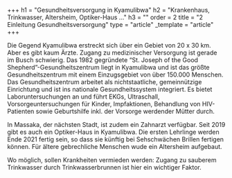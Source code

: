 +++
h1 = "Gesundheitsversorgung in Kyamulibwa"
h2 = "Krankenhaus, Trinkwasser, Altersheim, Optiker-Haus ..."
h3 = ""
order = 2
title = "2 Einleitung Gesundheitsversorgung"
type = "article"
_template = "article"
+++

Die Gegend Kyamulibwa erstreckt sich über ein Gebiet von 20 x 30 km. Aber es gibt kaum Ärzte. Zugang zu medizinischer Versorgung ist gerade im Busch schwierig. Das 1982 gegründete “St. Joseph of the Good Shepherd”-Gesundheitszentrum liegt in Kyamulibwa und ist das größte Gesundheitszentrum mit einem Einzugsgebiet von über 150.000 Menschen. Das Gesundheitszentrum arbeitet als nichtstaatliche, gemeinnützige Einrichtung und ist ins nationale Gesundheitssystem integriert. Es bietet Laboruntersuchungen an und führt EKGs, Ultraschall, Vorsorgeuntersuchungen für Kinder, Impfaktionen, Behandlung von HIV-Patienten sowie Geburtshilfe inkl. der Vorsorge werdender Mütter durch.

In Massaka, der nächsten Stadt, ist zudem ein Zahnarzt verfügbar. Seit 2019 gibt es auch ein Optiker-Haus in Kyamulibwa. Die ersten Lehrlinge werden Ende 2021 fertig sein, so dass sie künftig bei Sehschwächen Brillen fertigen können. Für ältere gebrechliche Menschen wude ein Altersheim aufgebaut.

Wo möglich, sollen Krankheiten vermieden werden: Zugang zu sauberem Trinkwasser durch Trinkwasserbrunnen ist hier ein wichtiger Faktor.
